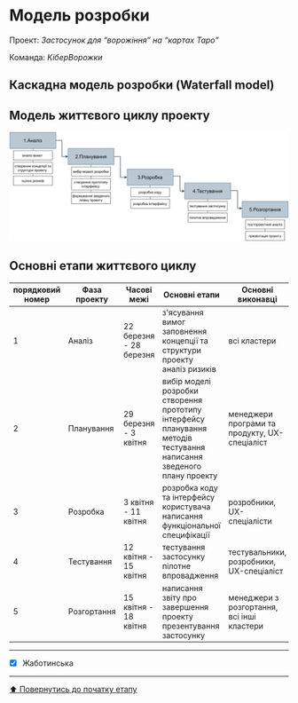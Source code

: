 # Модель розробки

Проект: *Застосунок для “ворожіння” на “картах Таро”*

Команда: *КіберВорожки*

## Каскадна модель розробки (Waterfall model)

## Модель життєвого циклу проекту

![](Модель_розробки.drawio.png)

## Основні етапи життєвого циклу

|порядковий<br/> номер|Фаза проекту|Часові межі|Основні етапи|Основні виконавці|
|-|---|----|-------|-----|
|1|Аналіз|22 березня - 28 березня|з'ясування вимог<br/>заповнення концепції та структури проекту<br/>аналіз ризиків|всі кластери|
|2|Планування|29 березня - 3 квітня|вибір моделі розробки<br/>створення прототипу інтерфейсу<br/>планування методів тестування<br/>написання зведеного плану проекту|менеджери програми та продукту, UX-спеціаліст|
|3|Розробка|3 квітня - 11 квітня|розробка коду та інтерфейсу користувача<br/>написання функціональної специфікації|розробники, UX-спеціалісти|
|4|Тестування|12 квітня - 15 квітня|тестування застосунку<br/>пілотне впровадження|тестувальники, розробники, UX-спеціаліст|
|5|Розгортання|15 квітня - 18 квітня|написання звіту про завершення проекту<br/>презентування застосунку|менеджери з розгортання, всі інші кластери|

---

- [x] Жаботинська

---
[:arrow_up: Повернутись до початку етапу](/docs/2.Planning/README.md)